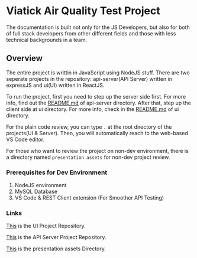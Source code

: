# Viatick Air Quality Test Project

The documentation is built not only for the JS Developers, but also for both of full stack developers from other different fields and those with less technical backgrounds in a team.

## Overview

The entire project is writtin in JavaScript using NodeJS stuff. There are two seperate projects in the repository: api-server(API Server) written in expressJS and ui(UI) written in ReactJS.

To run the project, first you need to step up the server side first. For more info, find out the [README.md](https://github.com/KaungZawHtet/viatick-air-quality-api-server) of api-server directory. After that, step up the client side at ui directory. For more info, check in the [README.md](https://github.com/KaungZawHtet/viatick-air-quality-ui) of ui directory.

For the plain code review, you can type `.` at the root directory of the projects(UI & Server). Then, you will automatically reach to the web-based VS Code editor.

For those who want to review the project on non-dev environment, there is a directory named `presentation assets` for non-dev project review.


### Prerequisites for Dev Environment

1. NodeJS environment
2. MySQL Database
3. VS Code & REST Client extension (For Smoother API Testing)

### Links

[This](https://github.com/KaungZawHtet/viatick-air-quality-ui) is the UI Project Repository.

[This](https://github.com/KaungZawHtet/viatick-air-quality-api-server) is the API Server Project Repository.

[This](https://github.com/KaungZawHtet/viatick-air-quality-project/tree/master/presentation-assets) is the presentation assets Directory.









